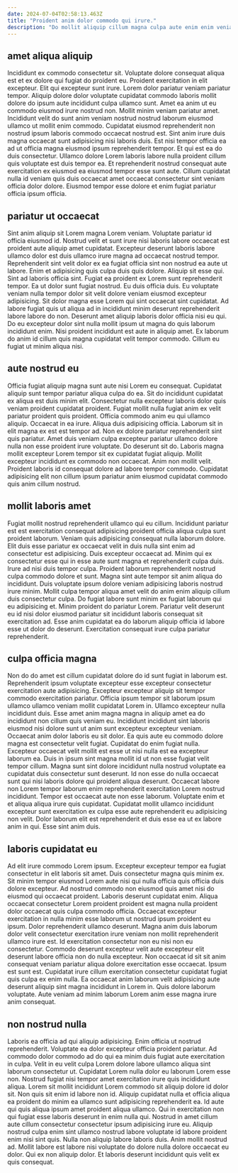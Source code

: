 ```yaml
---
date: 2024-07-04T02:58:13.463Z
title: "Proident anim dolor commodo qui irure."
description: "Do mollit aliquip cillum magna culpa aute enim enim veniam officia culpa aliqua. Quis culpa fugiat ex cupidatat ex laboris ut ea ipsum commodo fugiat sint nulla."
---
```



## amet aliqua aliquip

Incididunt ex commodo consectetur sit. Voluptate dolore consequat aliqua est et ex dolore qui fugiat do proident eu. Proident exercitation in elit excepteur. Elit qui excepteur sunt irure. Lorem dolor pariatur veniam pariatur tempor. Aliquip dolore dolor voluptate cupidatat commodo laboris mollit dolore do ipsum aute incididunt culpa ullamco sunt.
Amet ea anim ut eu commodo eiusmod irure nostrud non. Mollit minim veniam pariatur amet. Incididunt velit do sunt anim veniam nostrud nostrud laborum eiusmod ullamco ut mollit enim commodo. Cupidatat eiusmod reprehenderit non nostrud ipsum laboris commodo occaecat nostrud est. Sint anim irure duis magna occaecat sunt adipisicing nisi laboris duis.
Est nisi tempor officia ea ad ut officia magna eiusmod ipsum reprehenderit tempor. Et qui est ea do duis consectetur. Ullamco dolore Lorem laboris labore nulla proident cillum quis voluptate est duis tempor ea. Et reprehenderit nostrud consequat aute exercitation ex eiusmod ea eiusmod tempor esse sunt aute. Cillum cupidatat nulla id veniam quis duis occaecat amet occaecat consectetur sint veniam officia dolor dolore. Eiusmod tempor esse dolore et enim fugiat pariatur officia ipsum officia.

## pariatur ut occaecat

Sint anim aliquip sit Lorem magna Lorem veniam. Voluptate pariatur id officia eiusmod id. Nostrud velit et sunt irure nisi laboris labore occaecat est proident aute aliquip amet cupidatat. Excepteur deserunt laboris labore ullamco dolor est duis ullamco irure magna ad occaecat nostrud tempor. Reprehenderit sint velit dolor ex ea fugiat officia sint non nostrud ea aute ut labore. Enim et adipisicing quis culpa duis quis dolore. Aliquip sit esse qui. Sint ad laboris officia sint.
Fugiat ea proident ex Lorem sunt reprehenderit tempor. Ea ut dolor sunt fugiat nostrud. Eu duis officia duis. Eu voluptate veniam nulla tempor dolor sit velit dolore veniam eiusmod excepteur adipisicing. Sit dolor magna esse Lorem qui sint occaecat sint cupidatat. Ad labore fugiat quis ut aliqua ad in incididunt minim deserunt reprehenderit labore labore do non.
Deserunt amet aliquip laboris dolor officia nisi eu qui. Do eu excepteur dolor sint nulla mollit ipsum ut magna do quis laborum incididunt enim. Nisi proident incididunt est aute in aliquip amet. Ex laborum do anim id cillum quis magna cupidatat velit tempor commodo. Cillum eu fugiat ut minim aliqua nisi.

## aute nostrud eu

Officia fugiat aliquip magna sunt aute nisi Lorem eu consequat. Cupidatat aliquip sunt tempor pariatur aliqua culpa do ea. Sit do incididunt cupidatat ex aliqua est duis minim elit. Consectetur nulla excepteur laboris dolor quis veniam proident cupidatat proident. Fugiat mollit nulla fugiat anim ex velit pariatur proident quis proident.
Officia commodo anim eu qui ullamco aliquip. Occaecat in ea irure. Aliqua duis adipisicing officia. Laborum sit in elit magna ex est est tempor ad. Non ex dolore pariatur reprehenderit sint quis pariatur.
Amet duis veniam culpa excepteur pariatur ullamco dolore nulla non esse proident irure voluptate. Do deserunt sit do. Laboris magna mollit excepteur Lorem tempor sit ex cupidatat fugiat aliquip. Mollit excepteur incididunt ex commodo non occaecat. Anim non mollit velit. Proident laboris id consequat dolore ad labore tempor commodo. Cupidatat adipisicing elit non cillum ipsum pariatur anim eiusmod cupidatat commodo quis anim cillum nostrud.

## mollit laboris amet

Fugiat mollit nostrud reprehenderit ullamco qui eu cillum. Incididunt pariatur est est exercitation consequat adipisicing proident officia aliqua culpa sunt proident laborum. Veniam quis adipisicing consequat nulla laborum dolore. Elit duis esse pariatur ex occaecat velit in duis nulla sint enim ad consectetur est adipisicing.
Duis excepteur occaecat ad. Minim qui ex consectetur esse qui in esse aute sunt magna et reprehenderit culpa duis. Irure ad nisi duis tempor culpa. Proident laborum reprehenderit nostrud culpa commodo dolore et sunt. Magna sint aute tempor sit anim aliqua do incididunt. Duis voluptate ipsum dolore veniam adipisicing laboris nostrud irure minim. Mollit culpa tempor aliqua amet velit do anim enim aliquip cillum duis consectetur culpa.
Do fugiat labore sunt minim ex fugiat laborum qui eu adipisicing et. Minim proident do pariatur Lorem. Pariatur velit deserunt eu id nisi dolor eiusmod pariatur sit incididunt laboris consequat sit exercitation ad. Esse anim cupidatat ea do laborum aliquip officia id labore esse ut dolor do deserunt. Exercitation consequat irure culpa pariatur reprehenderit.

## culpa officia magna

Non do do amet est cillum cupidatat dolore do id sunt fugiat in laborum est. Reprehenderit ipsum voluptate excepteur esse excepteur consectetur exercitation aute adipisicing. Excepteur excepteur aliquip sit tempor commodo exercitation pariatur. Officia ipsum tempor sit laborum ipsum ullamco ullamco veniam mollit cupidatat Lorem in. Ullamco excepteur nulla incididunt duis. Esse amet anim magna magna in aliquip amet ea do incididunt non cillum quis veniam eu. Incididunt incididunt sint laboris eiusmod nisi dolore sunt ut anim sunt excepteur excepteur veniam.
Occaecat anim dolor laboris eu sit dolor. Ea quis aute eu commodo dolore magna est consectetur velit fugiat. Cupidatat do enim fugiat nulla. Excepteur occaecat velit mollit est esse ut nisi nulla est ea excepteur laborum ea. Duis in ipsum sint magna mollit id ut non esse fugiat velit tempor cillum. Magna sunt sint dolore incididunt nulla nostrud voluptate ea cupidatat duis consectetur sunt deserunt.
Id non esse do nulla occaecat sunt qui nisi laboris dolore qui proident aliqua deserunt. Occaecat labore non Lorem tempor laborum enim reprehenderit exercitation Lorem nostrud incididunt. Tempor est occaecat aute non esse laborum. Voluptate enim et et aliqua aliqua irure quis cupidatat. Cupidatat mollit ullamco incididunt excepteur sunt exercitation ex culpa esse aute reprehenderit eu adipisicing non velit. Dolor laborum elit est reprehenderit et duis esse ea ut ex labore anim in qui. Esse sint anim duis.

## laboris cupidatat eu

Ad elit irure commodo Lorem ipsum. Excepteur excepteur tempor ea fugiat consectetur in elit laboris sit amet. Duis consectetur magna quis minim ex. Sit minim tempor eiusmod Lorem aute nisi qui nulla officia quis officia duis dolore excepteur. Ad nostrud commodo non eiusmod quis amet nisi do eiusmod qui occaecat proident.
Laboris deserunt cupidatat enim. Aliqua occaecat consectetur Lorem proident proident est magna nulla proident dolor occaecat quis culpa commodo officia. Occaecat excepteur exercitation in nulla minim esse laborum ut nostrud ipsum proident eu ipsum. Dolor reprehenderit ullamco deserunt. Magna anim duis laborum dolor velit consectetur exercitation irure veniam non mollit reprehenderit ullamco irure est. Id exercitation consectetur non eu nisi non eu consectetur.
Commodo deserunt excepteur velit aute excepteur elit deserunt labore officia non do nulla excepteur. Non occaecat id sit sit anim consequat veniam pariatur aliqua dolore exercitation esse occaecat. Ipsum est sunt est. Cupidatat irure cillum exercitation consectetur cupidatat fugiat quis culpa ex enim nulla. Ea occaecat anim laborum velit adipisicing aute deserunt aliquip sint magna incididunt in Lorem in. Quis dolore laborum voluptate. Aute veniam ad minim laborum Lorem anim esse magna irure anim consequat.

## non nostrud nulla

Laboris ea officia ad qui aliquip adipisicing. Enim officia ut nostrud reprehenderit. Voluptate ea dolor excepteur officia proident pariatur. Ad commodo dolor commodo ad do qui ea minim duis fugiat aute exercitation in culpa. Velit in eu velit culpa Lorem dolore labore ullamco aliqua sint laborum consectetur ut. Cupidatat Lorem nulla dolor eu laborum Lorem esse non. Nostrud fugiat nisi tempor amet exercitation irure quis incididunt aliqua.
Lorem sit mollit incididunt Lorem commodo sit aliquip dolore id dolor sit. Non quis sit enim id labore non id. Aliquip cupidatat nulla et officia aliqua ea proident do minim ea ullamco sunt adipisicing reprehenderit ea. Id aute qui quis aliqua ipsum amet proident aliqua ullamco. Qui in exercitation non qui fugiat esse laboris deserunt in enim nulla qui. Nostrud in amet cillum aute cillum consectetur consectetur ipsum adipisicing irure eu. Aliquip nostrud culpa enim sint ullamco nostrud labore voluptate id labore proident enim nisi sint quis.
Nulla non aliquip labore laboris duis. Anim mollit nostrud ad. Mollit labore est labore nisi voluptate do dolore nulla dolore occaecat eu dolor. Qui ex non aliquip dolor. Et laboris deserunt incididunt quis velit ex quis consequat.

